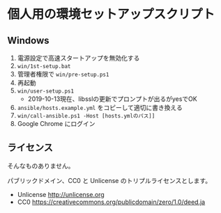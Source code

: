 # 個人用の環境セットアップスクリプト

## Windows

1. 電源設定で高速スタートアップを無効化する
1. `win/1st-setup.bat`
1. 管理者権限で `win/pre-setup.ps1`
1. 再起動
1. `win/user-setup.ps1`
    - 2019-10-13現在、libsslの更新でプロンプトが出るがyesでOK
1. `ansible/hosts.example.yml` をコピーして適切に書き換える
1. `win/call-ansible.ps1 -Host [hosts.ymlのパス]]`
1. Google Chrome にログイン

## ライセンス

そんなものありません。

パブリックドメイン、CC0 と Unlicense のトリプルライセンスとします。

- Unlicense http://unlicense.org
- CC0 https://creativecommons.org/publicdomain/zero/1.0/deed.ja
